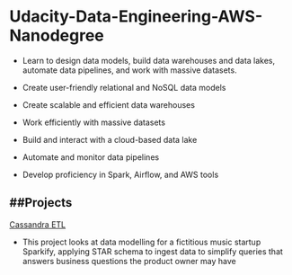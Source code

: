 # Udacity-Data-Engineering-AWS-Nanodegree
* Learn to design data models, build data warehouses and data lakes, automate data pipelines, and work with massive datasets.

* Create user-friendly relational and NoSQL data models
* Create scalable and efficient data warehouses
* Work efficiently with massive datasets
* Build and interact with a cloud-based data lake
* Automate and monitor data pipelines
* Develop proficiency in Spark, Airflow, and AWS tools

##Projects
---
<ins>Cassandra ETL</ins>
* This project looks at data modelling for a fictitious music startup Sparkify, applying STAR schema to ingest data to simplify queries that answers business questions the product owner may have
